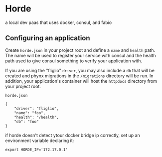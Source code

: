 # Horde

a local dev paas that uses docker, consul, and fabio



## Configuring an application

Create `horde.json` in your project root and define a `name` and `health` path.
The name will be used to register your service with consul and the health path
used to give consul something to verify your application with.

If you are using the "fliglio" `driver`, you may also include a `db` that will be
created and phynx migrations in the `/migrations` directory will be run.
In addition, your application's container will host the `httpdocs` directory from your project root.



`horde.json`

	{
	    "driver": "fliglio",
	    "name": "foo",
	    "health": "/health",
	    "db": "foo"
	}





if horde doesn't detect ytour docker bridge ip correctly, set up an environment variable
declaring it:


	export HORDE_IP='172.17.0.1'
